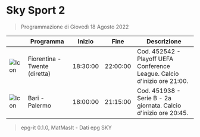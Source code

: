 # Sky Sport 2
> Programmazione di Giovedì 18 Agosto 2022

||Programma|Inizio|Fine|Descrizione|
|---|---|---|---|---|
|![Icon](https://guidatv.sky.it/uuid/b2cf9221-d477-445c-8d77-616c1e25ed5a/cover?md5ChecksumParam=d6c1221b1601838b487586f5f87f0262)|Fiorentina - Twente (diretta)|18:30:00|22:00:00|Cod. 452542 - Playoff UEFA Conference League. Calcio d&#039;inizio ore 21:00.
|![Icon](https://guidatv.sky.it/uuid/f1a1057c-eed3-436d-ae58-631e25af5c05/cover?md5ChecksumParam=eb46e3fdee65c98648a43c36308b6d65)|Bari - Palermo|18:00:00|21:15:00|Cod. 451938 - Serie B - 2a giornata. Calcio d&#039;inizio ore 20:45.



 > epg-it 0.1.0, MatMasIt - Dati epg SKY